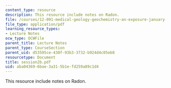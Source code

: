 ```yaml
---
content_type: resource
description: This resource include notes on Radon.
file: /courses/12-091-medical-geology-geochemistry-an-exposure-january-iap-2006/aba043696bae3a315b1efd259a89c1d4_session2b.pdf
file_type: application/pdf
learning_resource_types:
- Lecture Notes
ocw_type: OCWFile
parent_title: Lecture Notes
parent_type: CourseSection
parent_uid: d53595ce-430f-93b3-3732-b924d4c05eb8
resourcetype: Document
title: session2b.pdf
uid: aba04369-6bae-3a31-5b1e-fd259a89c1d4
---
```

This resource include notes on Radon.

